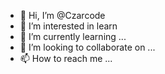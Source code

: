 - 👋 Hi, I’m @Czarcode
- 👀 I’m interested in learn
- 🌱 I’m currently learning ...
- 💞️ I’m looking to collaborate on ...
- 📫 How to reach me ...

<!---
Czarcode/Czarcode is a ✨ special ✨ repository because its `README.md` (this file) appears on your GitHub profile.
You can click the Preview link to take a look at your changes.
--->
